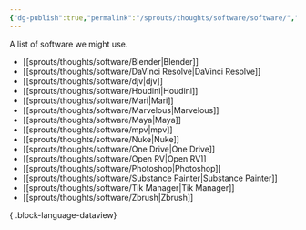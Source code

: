```yaml
---
{"dg-publish":true,"permalink":"/sprouts/thoughts/software/software/","hide":true}
---
```


A list of software we might use.
- [[sprouts/thoughts/software/Blender\|Blender]]
- [[sprouts/thoughts/software/DaVinci Resolve\|DaVinci Resolve]]
- [[sprouts/thoughts/software/djv\|djv]]
- [[sprouts/thoughts/software/Houdini\|Houdini]]
- [[sprouts/thoughts/software/Mari\|Mari]]
- [[sprouts/thoughts/software/Marvelous\|Marvelous]]
- [[sprouts/thoughts/software/Maya\|Maya]]
- [[sprouts/thoughts/software/mpv\|mpv]]
- [[sprouts/thoughts/software/Nuke\|Nuke]]
- [[sprouts/thoughts/software/One Drive\|One Drive]]
- [[sprouts/thoughts/software/Open RV\|Open RV]]
- [[sprouts/thoughts/software/Photoshop\|Photoshop]]
- [[sprouts/thoughts/software/Substance Painter\|Substance Painter]]
- [[sprouts/thoughts/software/Tik Manager\|Tik Manager]]
- [[sprouts/thoughts/software/Zbrush\|Zbrush]]

{ .block-language-dataview}
